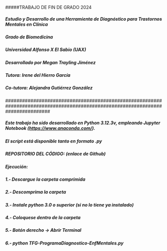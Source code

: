
#####TRABAJO DE FIN DE GRADO 2024

##### Estudio y Desarrollo de una Herramienta de Diagnóstico para Trastornos Mentales en Clínica

##### Grado de Biomedicina
##### Universidad Alfonso X El Sabio (UAX)

##### Desarrollado por Megan Trayling Jiménez 

##### Tutora: Irene del Hierro García
##### Co-tutora: Alejandra Gutiérrez González

################################################################################################################################

##### Este trabajo ha sido desarrollado en Python 3.12.3v, empleando Jupyter Notebook (https://www.anaconda.com/).
##### El script está disponible tanto en formato .py
##### REPOSITORIO DEL CÓDIGO: (enlace de Github)

##### Ejecución:
##### 1.- Descargue la carpeta comprimida
##### 2.- Descomprima la carpeta
##### 3.- Instale python 3.0 o superior (si no lo tiene ya instalado)
##### 4.- Coloquese dentro de la carpeta
##### 5.- Botón derecho -> Abrir Terminal 
##### 6.- python TFG-ProgramaDiagnostico-EnfMentales.py
